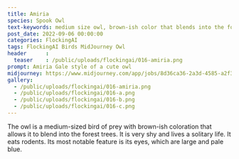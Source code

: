 ```yaml
---
title: Amiria
species: Spook Owl
text-keywords: medium size owl, brown-ish color that blends into the forest trees, very shy and almost never seen, eats rodents, Its feathers look like plated layered on top of each other.
post_date: 2022-09-06 00:00:00
categories: FlockingAI
tags: FlockingAI Birds MidJourney Owl
header      :
  teaser    : /public/uploads/flockingai/016-amiria.png
prompt: Amiria Gale style of a cute owl
midjourney: https://www.midjourney.com/app/jobs/8d36ca36-2a3d-4585-a2f3-5f4040ecf766
gallery: 
  - /public/uploads/flockingai/016-amiria.png
  - /public/uploads/flockingai/016-a.png
  - /public/uploads/flockingai/016-b.png
  - /public/uploads/flockingai/016-c.png
---
```


The owl is a medium-sized bird of prey with brown-ish coloration that allows it to blend into the forest trees. It is very shy and lives a solitary life. It eats rodents. Its most notable feature is its eyes, which are large and pale blue.
